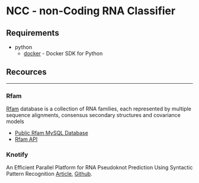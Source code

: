 # NCC - non-Coding RNA Classifier

## Requirements
* python
    * [docker](https://github.com/docker/docker-py) - Docker SDK for Python



## Recources
---

### Rfam
[Rfam](https://rfam.org/) database is a collection of RNA families, each represented by multiple sequence alignments, consensus secondary structures and covariance models
* [Public Rfam MySQL Database](https://docs.rfam.org/en/latest/database.html#main-tables)
* [Rfam API](https://docs.rfam.org/en/latest/api.html)

### Knotify
An Efficient Parallel Platform for RNA Pseudoknot Prediction Using Syntactic Pattern Recognition [Article](https://www.mdpi.com/2409-9279/5/1/14), [Github](https://github.com/ntua-dslab/knotify/tree/02-mdpi-2021-r2).



